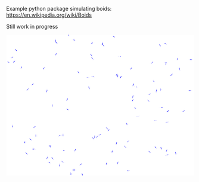 Example python package simulating boids: https://en.wikipedia.org/wiki/Boids

Still work in progress 

[![Watch the video](readme_assets/video_thumbnail.png)](https://github.com/gregordecristoforo/boids/blob/main/readme_assets/boids.mp4)